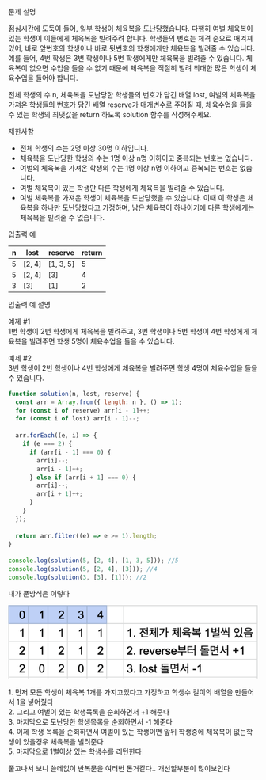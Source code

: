 문제 설명

점심시간에 도둑이 들어, 일부 학생이 체육복을 도난당했습니다. 다행히 여벌 체육복이 있는 학생이 이들에게 체육복을 빌려주려 합니다. 학생들의 번호는 체격 순으로 매겨져 있어, 바로 앞번호의 학생이나 바로 뒷번호의 학생에게만 체육복을 빌려줄 수 있습니다. 예를 들어, 4번 학생은 3번 학생이나 5번 학생에게만 체육복을 빌려줄 수 있습니다. 체육복이 없으면 수업을 들을 수 없기 때문에 체육복을 적절히 빌려 최대한 많은 학생이 체육수업을 들어야 합니다.

전체 학생의 수 n, 체육복을 도난당한 학생들의 번호가 담긴 배열 lost, 여벌의 체육복을 가져온 학생들의 번호가 담긴 배열 reserve가 매개변수로 주어질 때, 체육수업을 들을 수 있는 학생의 최댓값을 return 하도록 solution 함수를 작성해주세요.

제한사항

- 전체 학생의 수는 2명 이상 30명 이하입니다.
- 체육복을 도난당한 학생의 수는 1명 이상 n명 이하이고 중복되는 번호는 없습니다.
- 여벌의 체육복을 가져온 학생의 수는 1명 이상 n명 이하이고 중복되는 번호는 없습니다.
- 여벌 체육복이 있는 학생만 다른 학생에게 체육복을 빌려줄 수 있습니다.
- 여벌 체육복을 가져온 학생이 체육복을 도난당했을 수 있습니다. 이때 이 학생은 체육복을 하나만 도난당했다고 가정하며, 남은 체육복이 하나이기에 다른 학생에게는 체육복을 빌려줄 수 없습니다.

입출력 예

| n   | lost     | reserve     | return |
| --- | -------- | ----------- | ------ |
| 5   | \[2, 4\] | \[1, 3, 5\] | 5      |
| 5   | \[2, 4\] | \[3\]       | 4      |
| 3   | \[3\]    | \[1\]       | 2      |

입출력 예 설명

예제 #1  
1번 학생이 2번 학생에게 체육복을 빌려주고, 3번 학생이나 5번 학생이 4번 학생에게 체육복을 빌려주면 학생 5명이 체육수업을 들을 수 있습니다.

예제 #2  
3번 학생이 2번 학생이나 4번 학생에게 체육복을 빌려주면 학생 4명이 체육수업을 들을 수 있습니다.

```javascript
function solution(n, lost, reserve) {
  const arr = Array.from({ length: n }, () => 1);
  for (const i of reserve) arr[i - 1]++;
  for (const i of lost) arr[i - 1]--;

  arr.forEach((e, i) => {
    if (e === 2) {
      if (arr[i - 1] === 0) {
        arr[i]--;
        arr[i - 1]++;
      } else if (arr[i + 1] === 0) {
        arr[i]--;
        arr[i + 1]++;
      }
    }
  });

  return arr.filter((e) => e >= 1).length;
}

console.log(solution(5, [2, 4], [1, 3, 5])); //5
console.log(solution(5, [2, 4], [3])); //4
console.log(solution(3, [3], [1])); //2
```

내가 푼방식은 이렇다

![img](./img/체육복.png)

1\. 먼저 모든 학생이 체육복 1개를 가지고있다고 가정하고 학생수 길이의 배열을 만들어서 1을 넣어줬다  
2\. 그리고 여벌이 있는 학생목록을 순회하면서 +1 해준다   
3\. 마지막으로 도난당한 학생목록을 순회하면서 -1 해준다  
4\. 이제 학생 목록을 순회하면서 여벌이 있는 학생이면 앞뒤 학생중에 체육복이 없는학생이 있을경우 체육복을 빌려준다  
5\. 마지막으로 1벌이상 있는 학생수를 리턴한다

풀고나서 보니 쓸데없이 반복문을 여러번 돈거같다.. 개선할부분이 많이보인다

